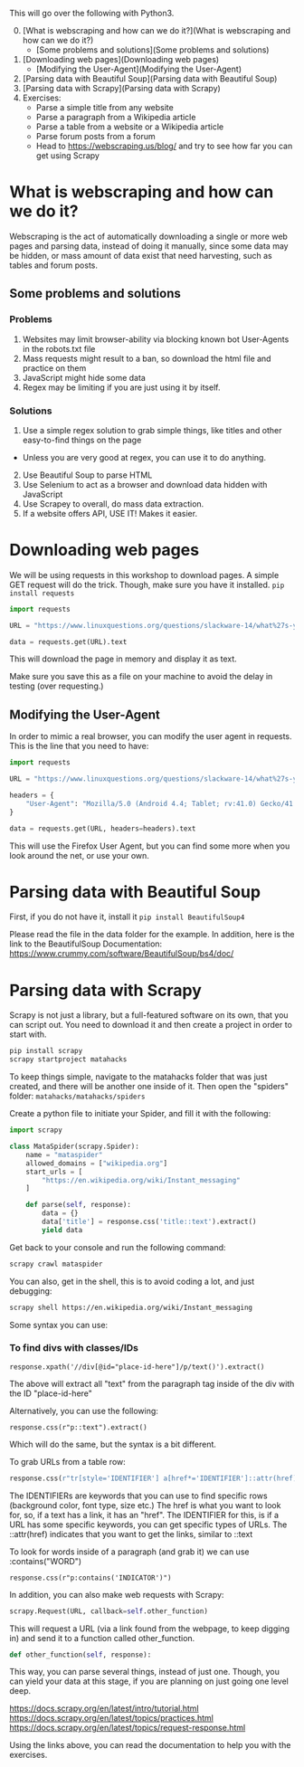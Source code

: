 This will go over the following with Python3.

0. [What is webscraping and how can we do it?](What is webscraping and how can we do it?)
    * [Some problems and solutions](Some problems and solutions)
1. [Downloading web pages](Downloading web pages)
    * [Modifying the User-Agent](Modifying the User-Agent)
2. [Parsing data with Beautiful Soup](Parsing data with Beautiful Soup)
3. [Parsing data with Scrapy](Parsing data with Scrapy)
4. Exercises:
    * Parse a simple title from any website
    * Parse a paragraph from a Wikipedia article
    * Parse a table from a website or a Wikipedia article
    * Parse forum posts from a forum
    * Head to https://webscraping.us/blog/ and try to see how far you can get using Scrapy


# What is webscraping and how can we do it?

Webscraping is the act of automatically downloading a single or more web pages and parsing data, instead of doing it manually, since some data may be hidden, or mass amount of data exist that need harvesting, such as tables and forum posts.

## Some problems and solutions

### Problems

1. Websites may limit browser-ability via blocking known bot User-Agents in the robots.txt file
2. Mass requests might result to a ban, so download the html file and practice on them
3. JavaScript might hide some data
4. Regex may be limiting if you are just using it by itself.

### Solutions

1. Use a simple regex solution to grab simple things, like titles and other easy-to-find things on the page
* Unless you are very good at regex, you can use it to do anything.
2. Use Beautiful Soup to parse HTML
3. Use Selenium to act as a browser and download data hidden with JavaScript
4. Use Scrapey to overall, do mass data extraction.
5. If a website offers API, USE IT! Makes it easier.


# Downloading web pages

We will be using requests in this workshop to download pages. A simple GET request will do the trick. Though, make sure you have it installed.
`pip install requests`
```python
import requests

URL = "https://www.linuxquestions.org/questions/slackware-14/what%27s-your-favorite-sql-editor-842171/"

data = requests.get(URL).text
```

This will download the page in memory and display it as text.

Make sure you save this as a file on your machine to avoid the delay in testing (over requesting.)

## Modifying the User-Agent

In order to mimic a real browser, you can modify the user agent in requests. This is the line that you need to have:
```python
import requests

URL = "https://www.linuxquestions.org/questions/slackware-14/what%27s-your-favorite-sql-editor-842171/"

headers = {
    "User-Agent": "Mozilla/5.0 (Android 4.4; Tablet; rv:41.0) Gecko/41.0 Firefox/41.0"
}

data = requests.get(URL, headers=headers).text
```

This will use the Firefox User Agent, but you can find some more when you look around the net, or use your own.


# Parsing data with Beautiful Soup

First, if you do not have it, install it `pip install BeautifulSoup4`

Please read the file in the data folder for the example. In addition, here is the link to the BeautifulSoup Documentation: https://www.crummy.com/software/BeautifulSoup/bs4/doc/

# Parsing data with Scrapy

Scrapy is not just a library, but a full-featured software on its own, that you can script out. You need to download it and then create a project in order to start with.

```bash
pip install scrapy
scrapy startproject matahacks
```

To keep things simple, navigate to the matahacks folder that was just created, and there will be another one inside of it. Then open the "spiders" folder: `matahacks/matahacks/spiders`

Create a python file to initiate your Spider, and fill it with the following:

```python
import scrapy

class MataSpider(scrapy.Spider):
    name = "mataspider"
    allowed_domains = ["wikipedia.org"]
    start_urls = [
        "https://en.wikipedia.org/wiki/Instant_messaging"
    ]

    def parse(self, response):
        data = {}
        data['title'] = response.css('title::text').extract()
        yield data
```

Get back to your console and run the following command:
```bash
scrapy crawl mataspider
```

You can also, get in the shell, this is to avoid coding a lot, and just debugging:

```bash
scrapy shell https://en.wikipedia.org/wiki/Instant_messaging
```

Some syntax you can use:
### To find divs with classes/IDs
```
response.xpath('//div[@id="place-id-here"]/p/text()').extract()
```
The above will extract all "text" from the paragraph tag inside of the div with the ID "place-id-here"

Alternatively, you can use the following:

```
response.css(r"p::text").extract()
```

Which will do the same, but the syntax is a bit different.


To grab URLs from a table row:
```python
response.css(r"tr[style='IDENTIFIER'] a[href*='IDENTIFIER']::attr(href)").extract()
```

The IDENTIFIERs are keywords that you can use to find specific rows (background color, font type, size etc.)
The href is what you want to look for, so, if a text has a link, it has an "href". The IDENTIFIER for this, is if a URL has some specific keywords, you can get specific types of URLs.
The ::attr(href) indicates that you want to get the links, similar to ::text


To look for words inside of a paragraph (and grab it) we can use :contains("WORD")
```
response.css(r"p:contains('INDICATOR')")
```

In addition, you can also make web requests with Scrapy:
```python
scrapy.Request(URL, callback=self.other_function)
```
This will request a URL (via a link found from the webpage, to keep digging in) and send it to a function called other_function.

```python
def other_function(self, response):
```
This way, you can parse several things, instead of just one. Though, you can yield your data at this stage, if you are planning on just going one level deep.


https://docs.scrapy.org/en/latest/intro/tutorial.html
https://docs.scrapy.org/en/latest/topics/practices.html
https://docs.scrapy.org/en/latest/topics/request-response.html

Using the links above, you can read the documentation to help you with the exercises.
